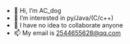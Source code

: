 - 👋 Hi, I’m AC_dog
- 👀 I’m interested in py/Java/(C/c++)
- 💞️ I have no idea to collaborate anyone
- 📫 My email is 2544655628@qq.com


